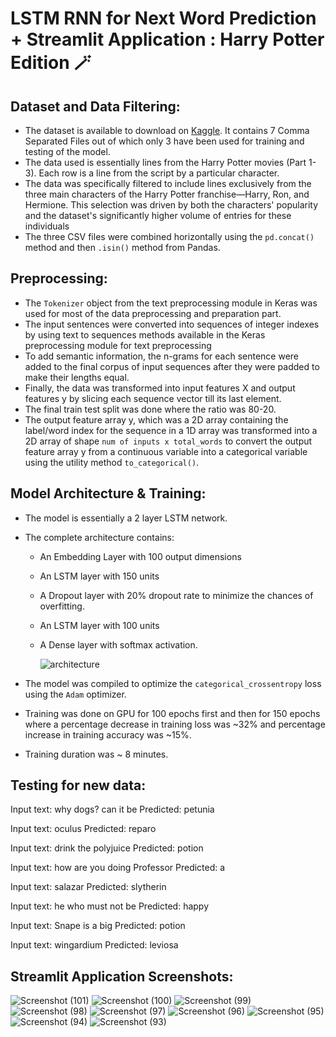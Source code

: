 # LSTM RNN for Next Word Prediction + Streamlit Application : Harry Potter Edition 🪄

## Dataset and Data Filtering:

- The dataset is available to download on [Kaggle](https://www.kaggle.com/datasets/gulsahdemiryurek/harry-potter-dataset). It contains 7 Comma Separated Files out of which only 3 have been used for training and testing of the model.
- The data used is essentially lines from the Harry Potter movies (Part 1-3). Each row is a line from the script by a particular character.
- The data was specifically filtered to include lines exclusively from the three main characters of the Harry Potter franchise—Harry, Ron, and Hermione. This selection was driven by both the characters' popularity and the dataset's significantly higher volume of entries for these individuals
- The three CSV files were combined horizontally using  the ```pd.concat()``` method and then ``.isin()`` method from Pandas.

## Preprocessing:
- The ``Tokenizer`` object from the text preprocessing module in Keras was used for most of the data preprocessing and preparation part.
- The input sentences were converted into sequences of integer indexes by using text to sequences methods available in the Keras preprocessing module for text preprocessing
- To add semantic information, the n-grams for each sentence were added to the final corpus of input sequences after they were padded to make their lengths equal.
- Finally, the data was transformed into input features X  and output features y by slicing each sequence vector till its last element. 
- The final train test split was done where the ratio was 80-20.
- The output feature array y, which was a 2D array containing the label/word index for the sequence in a 1D array was transformed into a 2D array of shape ``num of inputs x total_words`` to convert the output feature array y from a continuous variable into a categorical variable using the utility method ``to_categorical()``.

## Model Architecture & Training:

- The model is essentially a 2 layer LSTM network.
- The complete architecture contains:
  - An Embedding Layer with 100 output dimensions
  - An LSTM layer with 150 units
  - A Dropout layer with 20% dropout rate to minimize the chances of overfitting.
  - An LSTM layer with 100 units
  - A Dense layer with softmax activation.
    
    ![architecture](https://github.com/user-attachments/assets/2380fd4b-6993-458e-b9d5-f943c587cf83)

 
- The model was compiled to optimize  the ``categorical_crossentropy`` loss using the ``Adam`` optimizer.
- Training was done on GPU for 100 epochs first and then for 150 epochs where a percentage decrease in training loss was ~32% and percentage increase in training accuracy was ~15%.
- Training duration was ~ 8 minutes.

## Testing for new data:

Input text: why dogs? can it be
Predicted: petunia


Input text: oculus
Predicted: reparo

Input text: drink the polyjuice
Predicted: potion

Input text: how are you doing Professor
Predicted: a

Input text: salazar
Predicted: slytherin

Input text: he who must not be
Predicted: happy


Input text: Snape is a big
Predicted: potion

Input text: wingardium
Predicted: leviosa


## Streamlit Application Screenshots: 

![Screenshot (101)](https://github.com/user-attachments/assets/7901a544-5eeb-43da-9d2c-d60851e97724)
![Screenshot (100)](https://github.com/user-attachments/assets/c8439c0f-a0be-4577-b66d-d2f641dfa95c)
![Screenshot (99)](https://github.com/user-attachments/assets/00782063-3461-4419-aac9-e45d572eaee7)
![Screenshot (98)](https://github.com/user-attachments/assets/93080fb6-68d3-485a-965b-2b658ecb498c)
![Screenshot (97)](https://github.com/user-attachments/assets/981a8b6b-b46c-4134-bd32-927acbcb4300)
![Screenshot (96)](https://github.com/user-attachments/assets/af68b063-82cf-4dfa-8101-19cf8729a3d0)
![Screenshot (95)](https://github.com/user-attachments/assets/04a38be0-46c6-4b19-9199-72e6cff183be)
![Screenshot (94)](https://github.com/user-attachments/assets/abc97d1c-23c1-4dc6-8ffd-ac85a4ef8412)
![Screenshot (93)](https://github.com/user-attachments/assets/0ee3f792-d7c6-457a-9f8c-bc1e6c4e20a1)

 


